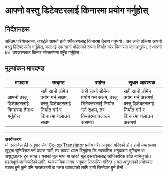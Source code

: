 <!--
CO_OP_TRANSLATOR_METADATA:
{
  "original_hash": "3cf7783991ec0ee4f6041223924894c7",
  "translation_date": "2025-08-27T09:54:45+00:00",
  "source_file": "5-retail/lessons/2-check-stock-device/assignment.md",
  "language_code": "ne"
}
-->
# आफ्नो वस्तु डिटेक्टरलाई किनारमा प्रयोग गर्नुहोस्

## निर्देशनहरू

अन्तिम परियोजनामा, तपाईंले आफ्नो छवि वर्गीकरणलाई किनारमा तैनाथ गर्नुभयो। अब त्यही प्रक्रिया आफ्नो वस्तु डिटेक्टरसँग गर्नुहोस्, यसलाई एक सानो मोडेलको रूपमा निर्यात गरेर किनारमा चलाउनुहोस्, र आफ्नो IoT उपकरणबाट किनार संस्करणमा पहुँच गर्नुहोस्।

## मूल्यांकन मापदण्ड

| मापदण्ड | उत्कृष्ट | पर्याप्त | सुधार आवश्यक |
| -------- | --------- | -------- | ----------------- |
| आफ्नो वस्तु डिटेक्टरलाई किनारमा तैनाथ गर्नुहोस् | सही सानो डोमेन प्रयोग गर्न सक्षम, वस्तु डिटेक्टरलाई निर्यात गर्न र किनारमा चलाउन सक्षम | सही सानो डोमेन प्रयोग गर्न सक्षम, वस्तु डिटेक्टरलाई निर्यात गर्न सक्षम, तर किनारमा चलाउन असमर्थ | सही सानो डोमेन प्रयोग गर्न असमर्थ, वस्तु डिटेक्टरलाई निर्यात गर्न र किनारमा चलाउन असमर्थ |

---

**अस्वीकरण**:  
यो दस्तावेज़ AI अनुवाद सेवा [Co-op Translator](https://github.com/Azure/co-op-translator) प्रयोग गरेर अनुवाद गरिएको हो। हामी यथासम्भव शुद्धता सुनिश्चित गर्न प्रयास गर्छौं, तर कृपया ध्यान दिनुहोस् कि स्वचालित अनुवादमा त्रुटिहरू वा अशुद्धताहरू हुन सक्छ। यसको मूल भाषा मा रहेको मूल दस्तावेज़लाई आधिकारिक स्रोत मानिनुपर्छ। महत्वपूर्ण जानकारीको लागि, व्यावसायिक मानव अनुवाद सिफारिस गरिन्छ। यस अनुवादको प्रयोगबाट उत्पन्न हुने कुनै पनि गलतफहमी वा गलत व्याख्याको लागि हामी जिम्मेवार हुने छैनौं।